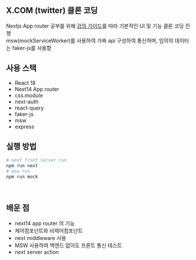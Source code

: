 ## X.COM (twitter) 클론 코딩

Nextjs App router 공부를 위해 [강의 가이드](https://www.inflearn.com/course/next-react-query-sns%EC%84%9C%EB%B9%84%EC%8A%A4/dashboard)를 따라 기본적인 UI 및 기능 클론 코딩 진행<br>
msw(mockServiceWorker)를 사용하여 가짜 api 구성하여 통신하며, 임의의 데이터는 faker-js를 사용함<br>

## 사용 스택

- React 18
- Next14 App router
- css.module
- next-auth
- react-query
- faker-js
- msw
- express
  <br>

## 실행 방법

```bash
# next front server run
npm run next
# msw run
npm run mock
```

<br>

## 배운 점

- next14 app router 의 기능
- 제어컴포넌트와 비제어컴포넌트
- next middleware 사용
- MSW 사용하여 백엔드 없이도 프론트 통신 테스트
- next server action
